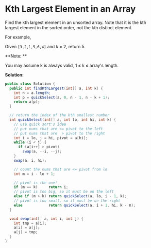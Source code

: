 # Kth Largest Element in an Array

Find the kth largest element in an unsorted array. Note that it is the kth largest element in the sorted order, not the kth distinct element.

For example,

Given `[3,2,1,5,6,4]` and k = 2, return 5.

**Note: **

You may assume k is always valid, 1 ≤ k ≤ array's length.

**Solution:**
```java
public class Solution {
  public int findKthLargest(int[] a, int k) {
    int n = a.length;
    int p = quickSelect(a, 0, n - 1, n - k + 1);
    return a[p];
  }

  // return the index of the kth smallest number
  int quickSelect(int[] a, int lo, int hi, int k) {
    // use quick sort's idea
    // put nums that are <= pivot to the left
    // put nums that are  > pivot to the right
    int i = lo, j = hi, pivot = a[hi];
    while (i < j) {
      if (a[i++] > pivot) 
        swap(a, --i, --j);
    }
    swap(a, i, hi);

    // count the nums that are <= pivot from lo
    int m = i - lo + 1;

    // pivot is the one!
    if (m == k)     return i;
    // pivot is too big, so it must be on the left
    else if (m > k) return quickSelect(a, lo, i - 1, k);
    // pivot is too small, so it must be on the right
    else            return quickSelect(a, i + 1, hi, k - m);
  }

  void swap(int[] a, int i, int j) {
    int tmp = a[i];
    a[i] = a[j];
    a[j] = tmp;
  }
}
```